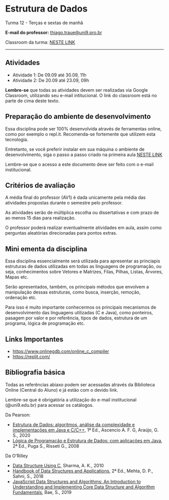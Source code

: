 # Estrutura de Dados

Turma 12 - Terças e sextas de manhã

**E-mail do professor:** thiago.traue@uni9.pro.br

Classroom da turma: [NESTE LINK](https://classroom.google.com/c/NDg4ODEyMjIxNDI2?cjc=yvtkqej)

---

## Atividades

- Atividade 1: De 09.09 até 30.09, 11h
- Atividade 2: De 20.09 até 23.09, 09h

**Lembre-se** que todas as atividades devem ser realizadas via Google Classroom, utilizando seu e-mail intitucional. O link do classroom está no parte de cima deste texto.

## Preparação do ambiente de desenvolvimento

Essa disciplina pode ser 100% desenvolvida através de ferramentas online, como por exemplo o repl.it. Recomenda-se fortemente que utilizem esta tecnologia.

Entretanto, se você preferir instalar em sua máquina o ambiente de desenvolvimento, siga o passo a passo criado na primeira aula [NESTE LINK](https://docs.google.com/document/d/1YoNdpckKwzpodFB8-5oZPBCm-jcUQvjAkWdQEFbeoQg/edit?usp=sharing)

Lembre-se que o acesso a este documento deve ser feito com o e-mail institucional.

## Critérios de avaliação

A média final do professor (AV1) é dada unicamente pela média das atividades propostas durante o semestre pelo professor.

As atividades serão de múltiplica escolha ou dissertativas e com prazo de ao menos 15 dias para realização.

O professor poderá realizar eventualmente atividades em aula, assim como perguntas aleatórias direcionadas para pontos extras.

## Mini ementa da disciplina

Essa disciplina essencialmente será utilizada para apresentar as princiapis estruturas de dados utilizadas em todas as linguagens de programação, ou seja, conhecimentos sobre Vetores e Matrizes, Filas, Pilhas, Listas, Árvores, Mapas etc.

Serão apresentados, também, os principais métodos que envolvem a manipulação dessas estruturas, como busca, inserção, remoção, ordenação etc.

Para isso é muito importante conhecermos os principais mecanismos de desenvolvimento das linguagens utilizadas (C e Java), como ponteiros, pasagem por valor e por referência, tipos de dados, estrutura de um programa, lógica de programação etc.

## Links Importantes

- https://www.onlinegdb.com/online_c_compiler
- https://replit.com/

## Bibliografia básica

Todas as referências abiaxo podem ser acessadas através da Biblioteca Online (Central do Aluno) e já estão com o devido link.

Lembre-se que é obrigatória a utilização do e-mail institucional (@uni9.edu.br) para acessar os catálogos.

Da Pearson:

- [Estrutura de Dados: algoritmos, análise da complexidade e implementações em Java e C/C++](https://plataforma.bvirtual.com.br/Acervo/Publicacao/1995), 1ª Ed., Ascencio A. F. G, Araújo, G. S., 2020
- [Lógica de Programação e Estrutura de Dados: com aplicações em Java](https://plataforma.bvirtual.com.br/Acervo/Publicacao/447), 2ª Ed., Puga S., Risseti G., 2008

Da O'Rilley

- [Data Structure Using C](https://learning.oreilly.com/library/view/data-structure-using/9788131755662/), Sharma, A. K., 2010
- [Handbook of Data Structures and Applications](https://learning.oreilly.com/library/view/handbook-of-data/9781351645645/), 2ª Ed., Mehta, D. P., Sahni, S., 2018
- [JavaScript Data Structures and Algorithms: An Introduction to Understanding and Implementing Core Data Structure and Algorithm Fundamentals](https://learning.oreilly.com/library/view/javascript-data-structures/9781484239889/), Bae, S., 2019
